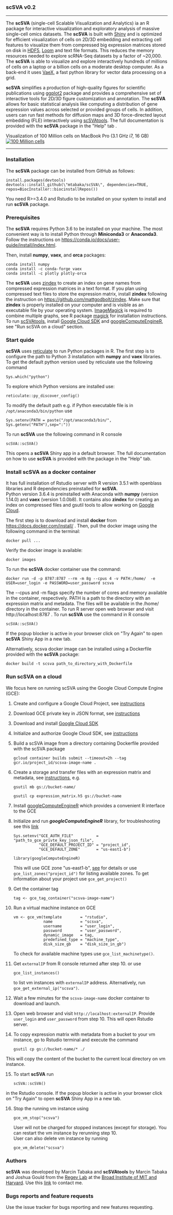 ### scSVA v0.2

---

The **scSVA** (single-cell Scalable Visualization and Analytics) ia an R package for 
interactive visualization and exploratory analysis of massive 
single-cell omics datasets. The **scSVA** is built with [Shiny](https://shiny.rstudio.com) and is optimized for efficient 
visualization of cells on 2D/3D embedding and extracting cell features to visualize them 
from compressed big expression matrices stored on disk in [HDF5](https://www.hdfgroup.org/solutions/hdf5/), [Loom](http://loompy.org) and text file formats.
This reduces the memory resources needed to explore scRNA-Seq datasets by a factor of ~20,000.
The **scSVA** is able to visualize and explore interactively hundreds of millions of cells on a laptop 
or a billion cells on a moderate desktop computer. 
As a back-end it uses [VaeX](https://github.com/maartenbreddels/vaex), 
a fast python library for vector data processing on a grid. 

**scSVA** simplifies a production of high-quality figures for scientific publications using [ggplot2](https://ggplot2.tidyverse.org) package 
and provides a comprehensive set of interactive tools for 2D/3D figure customization and annotation.
The **scSVA** allows for basic statistical analysis like computing a distribution of gene expression 
values across selected or provided groups of cells. 
In addition, users can run fast methods for diffusion maps and 3D force-directed layout embedding (FLE) interactively using 
[scSVAtools](https://github.com/broadinstitute/scSVAtools).
The full documentation is provided with the **scSVA** package in the "Help" tab .

Visualization of 100 Million cells on MacBook Pro (3.1 GHz i7, 16 GB)
[![100 Million cells](inst/scSVA/www/movie.png?raw=t)](https://youtu.be/HoeIh7JnMoE)

---

### Installation

The **scSVA** package can be installed from GitHub as follows:

```
install.packages(devtools)
devtools::install_github(\"mtabaka/scSVA\", dependencies=TRUE, repos=BiocInstaller::biocinstallRepos())
```
You need R>=3.4.0 and Rstudio to be installed on your system to install and run **scSVA** package. 

### Prerequisites

The **scSVA** requires Python 3.6 to be installed on your machine. 
The most convenient way is to install Python through **Miniconda3** or **Anaconda3**.
Follow the instructions on https://conda.io/docs/user-guide/install/index.html. 

Then, install **numpy**, **vaex**, and **orca** packages:
```
conda install numpy
conda install -c conda-forge vaex
conda install -c plotly plotly-orca
```

The **scSVA** uses [zindex](https://github.com/mattgodbolt/zindex) to create an index on gene names
from compressed expression matrices in a text format. 
If you plan using compressed text files to store the expression matrix, install **zindex** 
following the instruction on https://github.com/mattgodbolt/zindex.
Make sure that **zindex** is properly installed on your computer and
is visible as an executable file by your operating system. 
[ImageMagick](https://www.imagemagick.org/script/index.php) 
is required to combine multiple graphs, see 
R package [magick](https://github.com/ropensci/magick) for installation instructions.
To run [scSVAtools](https://github.com/broadinstitute/scSVAtools), install  [Google Cloud SDK](https://cloud.google.com/sdk/downloads) 
and  [googleComputeEngineR](https://cloudyr.github.io/googleComputeEngineR/index.html), see "Run scSVA on a cloud" section.


### Start quide

**scSVA** uses [reticulate](https://github.com/rstudio/reticulate) to run Python packages in R.
The first step is to configure the path to Python 3 installation with **numpy** and **vaex** libraries.
To get the default python version used by reticulate use the following command
```
Sys.which("python")
```
To explore which Python versions are installed use:
```
reticulate::py_discover_config()
```
To modify the default path e.g. if Python executable file is in `/opt/anaconda3/bin/python` use
```
Sys.setenv(PATH = paste("/opt/anaconda3/bin/", Sys.getenv("PATH"),sep=":"))
```
To run **scSVA** use the following command in R console
```
scSVA::scSVA()
```
This opens a **scSVA** Shiny app in a default browser. 
The full documentation on how to use **scSVA** is provided with the package in the "Help" 
tab. 

### Install scSVA as a docker container

It has full installation of Rstudio server with R version 3.5.1 with openblass libraries 
and R dependencies preinstalled for **scSVA**.  
Python version 3.6.4 is preinstalled with Anaconda with **numpy** (version 1.14.0) and **vaex**
(version 1.0.0b8). It contains also **zindex** for creating an index on compressed files and 
gsutil tools to allow working on [Google Cloud](https://cloud.google.com).  

The first step is to download and install **docker** from https://docs.docker.com/install/ .
Then, pull the docker image using the 
following command in the terminal:

```
docker pull ...
```

Verify the docker image is available:

```
docker images
```

To run the **scSVA** docker container use the command:

```
docker run -d -p 8787:8787 --rm -m 8g --cpus 4 -v PATH:/home/  -e USER=user_login -e PASSWORD=user_password scsva
```
The --cpus and -m flags specify the number of cores and memory available in the container, respectively.
PATH is a path to the directory with an expression matrix and metadata. 
The files will be available in the /home/ directory in the container.
To run R server open web browser and visit http://localhost:8787 .
To run **scSVA** use the command in R console
```
scSVA::scSVA()
```
If the popup blocker is active in your browser click on "Try Again" to open **scSVA** Shiny App in a new tab.

Alternatively, scsva docker image can be installed using a Dockerfile provided with the **scSVA** package:
```
docker build -t scsva path_to_directory_with_Dockerfile
```

### Run scSVA on a cloud

We focus here on running scSVA using the Google Cloud Compute Engine (GCE):

1. Create and configure a Google Cloud Project, see [instructions](https://cloud.google.com/resource-manager/docs/creating-managing-projects)
2. Download GCE private key in JSON format, see [instructions](https://cloud.google.com/storage/docs/authentication#service_accounts})
3. Download and install [Google Cloud SDK](https://cloud.google.com/sdk/downloads)
4. Initialize and authorize Google Cloud SDK, see [instructions](https://cloud.google.com/sdk/docs/quickstarts)
5. Build a scSVA image from a directory containing Dockerfile provided with the scSVA package
    ```
    gcloud container builds submit --timeout=2h --tag gcr.io/project_id/scsva-image-name .
    ```
6. Create a storage and transfer files with an expression matrix and metadata, see [instructions](https://cloud.google.com/storage/docs/gsutil/commands/mb), e.g.
    ```
    gsutil mb gs://bucket-name/
    ```
    ```
    gsutil cp expression_matrix.h5 gs://bucket-name
    ```
7. Install [googleComputeEngineR](https://cloudyr.github.io/googleComputeEngineR/index.html) which provides a convenient R interface to the GCE
8. Initialize and run ***googleComputeEngineR*** library, for troubleshooting see this [link](https://cloudyr.github.io/googleComputeEngineR/)
    ```
    Sys.setenv("GCE_AUTH_FILE"          = "path_to_gce_privte_key_json_file",
               "GCE_DEFAULT_PROJECT_ID" = "project_id",
               "GCE_DEFAULT_ZONE"       = "us-east1-b")
    ```
    
    ```
    library(googleComputeEngineR)
    ```
  
    This will use GCE zone "us-east1-b", [see](https://cloud.google.com/compute/docs/regions-zones/) 
    for details or use `gce_list_zones("project_id")` for listing available zones. 
    To get information about your project use `gce_get_project()` 
9. Get the container tag
    ```
    tag <- gce_tag_container("scsva-image-name")
    ```
10. Run a virtual machine instance on GCE
    ```
    vm <- gce_vm(template        = "rstudio",
                 name            = "scsva",
                 username        = "user_login",
                 password        = "user_password",
                 dynamic_image   = tag,
                 predefined_type = "machine_type",
                 disk_size_gb    = "disk_size_in_gb")
    ```
    To check for available machine types use `gce_list_machinetype()`.
11. Get `externalIP` from R console returned after step 10. or use
    ```
    gce_list_instances()
    ```
    to list vm instances with `externalIP` address. 
    Alternatively, run `gce_get_external_ip("scsva")`.
12. Wait a few minutes for the `scsva-image-name` docker container to download and launch.
13. Open web browser and visit `http://localhost:externalIP`. 
    Provide `user_login` and `user_password` from step 10. This will open Rstudio server.
14. To copy expression matrix with metadata from a bucket to your vm instance, go to Rstudio terminal and execute the command
    ```
    gsutil cp gs://bucket-name/* ./  
    ```
   This will copy the content of the bucket to the current local directory on vm instance. 
   
15. To start **scSVA** run 
    ```
    scSVA::scSVA()
    ```
  in the Rstudio console. If the popup blocker is active in your browser click on "Try Again" 
  to open **scSVA** Shiny App in a new tab.

16. Stop the running vm instance using
    ```
    gce_vm_stop("scsva")  
    ```
    User will not be charged for stopped instances (except for storage). 
    You can restart the vm instance by rerunning step 10.  
    User can also delete vm instance by running 
    ```
    gce_vm_delete("scsva")
    ```
  
### Authors

**scSVA** was developed by Marcin Tabaka and  **scSVAtools** by Marcin Tabaka and Joshua Gould from the [Regev Lab](https://www.broadinstitute.org/regev-lab) at the [Broad Institute of MIT and Harvard](https://www.broadinstitute.org).
Use this [link](mailto:mtabaka@broadinstitute.org) to contact me. 

### Bugs reports and feature requests
Use the issue tracker for bugs reporting and new features requesting.
 











